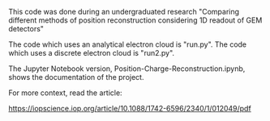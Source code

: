 This code was done during an undergraduated research "Comparing different methods of position
reconstruction considering 1D readout of GEM detectors"

The code which uses an analytical electron cloud is "run.py". 
The code which uses a discrete electron cloud is "run2.py". 

The Jupyter Notebook version, Position-Charge-Reconstruction.ipynb, shows the documentation of the project.

For more context, read the article:

https://iopscience.iop.org/article/10.1088/1742-6596/2340/1/012049/pdf
